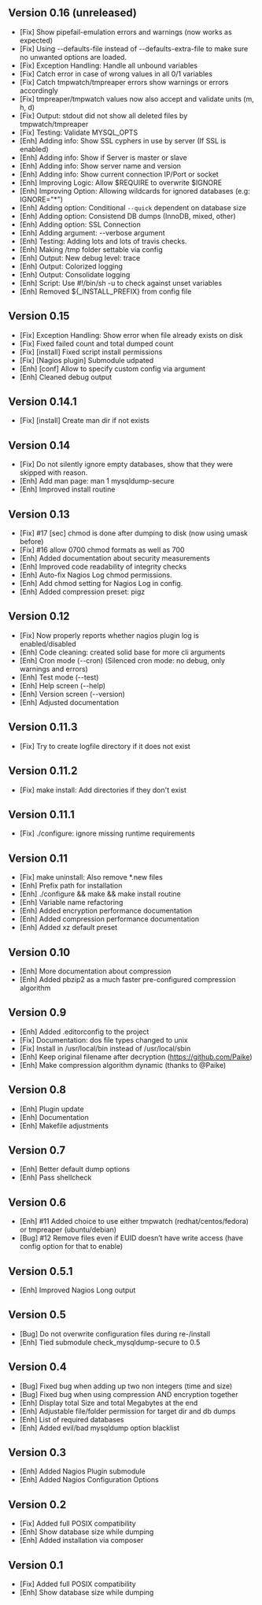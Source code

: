 Version 0.16 (unreleased)
------------

- [Fix]		Show pipefail-emulation errors and warnings (now works as expected)
- [Fix]		Using --defaults-file instead of --defaults-extra-file to make sure no unwanted options are loaded.
- [Fix]		Exception Handling: Handle all unbound variables
- [Fix]		Catch error in case of wrong values in all 0/1 variables
- [Fix]     Catch tmpwatch/tmpreaper errors show warnings or errors accordingly
- [Fix]		tmpreaper/tmpwatch values now also accept and validate units (m, h, d)
- [Fix]		Output: stdout did not show all deleted files by tmpwatch/tmpreaper
- [Fix]		Testing: Validate MYSQL_OPTS
- [Enh]     Adding info: Show SSL cyphers in use by server (If SSL is enabled)
- [Enh]     Adding info: Show if Server is master or slave
- [Enh]     Adding info: Show server name and version
- [Enh]     Adding info: Show current connection IP/Port or socket
- [Enh]     Improving Logic: Allow $REQUIRE to overwrite $IGNORE
- [Enh]     Improving Option: Allowing wildcards for ignored databases (e.g: IGNORE="*")
- [Enh]     Adding option: Conditional `--quick` dependent on database size
- [Enh]     Adding option: Consistend DB dumps (InnoDB, mixed, other)
- [Enh]		Adding option: SSL Connection
- [Enh]     Adding argument: --verbose argument
- [Enh]     Testing: Adding lots and lots of travis checks.
- [Enh]     Making /tmp folder settable via config
- [Enh]     Output: New debug level: trace
- [Enh]		Output: Colorized logging
- [Enh]		Output: Consolidate logging
- [Enh]     Script: Use #!/bin/sh -u to check against unset variables
- [Enh]     Removed ${_INSTALL_PREFIX} from config file


Version 0.15
------------

- [Fix]		Exception Handling: Show error when file already exists on disk
- [Fix]		Fixed failed count and total dumped count
- [Fix]		[install] Fixed script install permissions
- [Fix]		[Nagios plugin] Submodule udpated
- [Enh]		[conf] Allow to specify custom config via argument
- [Enh]		Cleaned debug output


Version 0.14.1
--------------

- [Fix]		[install] Create man dir if not exists


Version 0.14
------------

- [Fix]		Do not silently ignore empty databases, show that they were skipped with reason.
- [Enh]		Add man page: man 1 mysqldump-secure
- [Enh]		Improved install routine


Version 0.13
------------

- [Fix]     #17 [sec] chmod is done after dumping to disk (now using umask before)
- [Fix]		#16 allow 0700 chmod formats as well as 700
- [Enh]     Added documentation about security measurements
- [Enh]     Improved code readability of integrity checks
- [Enh]     Auto-fix Nagios Log chmod permissions.
- [Enh]     Add chmod setting for Nagios Log in config.
- [Enh]		Added compression preset: pigz


Version 0.12
------------

- [Fix]     Now properly reports whether nagios plugin log is enabled/disabled
- [Enh]     Code cleaning: created solid base for more cli arguments
- [Enh]     Cron mode (--cron) (Silenced cron mode: no debug, only warnings and errors)
- [Enh]     Test mode (--test)
- [Enh]     Help screen (--help)
- [Enh]     Version screen (--version)
- [Enh]     Adjusted documentation


Version 0.11.3
--------------

- [Fix]		Try to create logfile directory if it does not exist


Version 0.11.2
--------------

- [Fix]		make install: Add directories if they don't exist


Version 0.11.1
--------------

- [Fix]		./configure: ignore missing runtime requirements


Version 0.11
------------

- [Fix]		make uninstall: Also remove *.new files
- [Enh]		Prefix path for installation
- [Enh]		./configure && make && make install routine
- [Enh]		Variable name refactoring
- [Enh]		Added encryption performance documentation
- [Enh]		Added compression performance documentation
- [Enh]		Added xz default preset


Version 0.10
------------

- [Enh]		More documentation about compression
- [Enh]		Added pbzip2 as a much faster pre-configured compression algorithm


Version 0.9
-----------

- [Enh]		Added .editorconfig to the project
- [Fix]		Documentation: dos file types changed to unix
- [Fix]		Install in /usr/local/bin instead of /usr/local/sbin
- [Enh]		Keep original filename after decryption (https://github.com/Paike)
- [Enh]		Make compression algorithm dynamic (thanks to @Paike)


Version 0.8
-----------

- [Enh]		Plugin update
- [Enh]		Documentation
- [Enh]		Makefile adjustments


Version 0.7
-----------

- [Enh]		Better default dump options
- [Enh]		Pass shellcheck


Version 0.6
-----------

- [Enh]		#11 Added choice to use either tmpwatch (redhat/centos/fedora) or tmpreaper (ubuntu/debian)
- [Bug]		#12 Remove files even if EUID doesn’t have write access (have config option for that to enable)


Version 0.5.1
-----------

- [Enh]		Improved Nagios Long output


Version 0.5
-----------

- [Bug]		Do not overwrite configuration files during re-/install
- [Enh]		Tied submodule check_mysqldump-secure to 0.5


Version 0.4
-----------

- [Bug]		Fixed bug when adding up two non integers (time and size)
- [Bug]		Fixed bug when using compression AND encryption together
- [Enh]		Display total Size and total Megabytes at the end
- [Enh]		Adjustable file/folder permission for target dir and db dumps
- [Enh]		List of required databases
- [Enh]		Added evil/bad mysqldump option blacklist


Version 0.3
-----------

- [Enh]		Added Nagios Plugin submodule
- [Enh]		Added Nagios Configuration Options


Version 0.2
-----------

- [Fix]		Added full POSIX compatibility
- [Enh]		Show database size while dumping
- [Enh]		Added installation via composer


Version 0.1
-----------

- [Fix]		Added full POSIX compatibility
- [Enh]		Show database size while dumping

